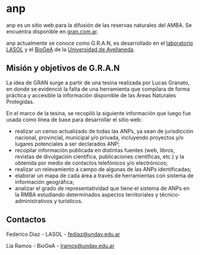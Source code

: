 # anp
anp es un sitio web para la difusión de las reservas naturales del AMBA. Se encuentra disponible en [gran.com.ar](https://gran.com.ar/).

anp actualmente se conoce como G.R.A.N, es desarrollado en el [laboratorio LASOL](https://github.com/lasolUndav) y el [BioGeA](http://www.biogea-undav.com.ar/) de la [Universidad de Avellaneda](http://www.undav.edu.ar/).

## Misión y objetivos de G.R.A.N
La idea de GRAN surge a partir de una tesina realizada por Lucas Granato, en donde se evidenció la falta de una herramienta que compilara de forma práctica y accesible la información disponible de las Áreas Naturales Protegidas.

En el marco de la tesina, se recopiló la siguiente información que luego fue usada como línea de base para desarrollar el sitio web:

* realizar un censo actualizado de todas las ANPs, ya sean de jurisdicción nacional, provincial, municipal y/o privada, incluyendo proyectos y/o lugares potenciales a ser declarados ANP;
* recopilar información publicada en distintas fuentes (web, libros, revistas de divulgación científica, publicaciones científicas, etc.) y la obtenida por medio de contactos telefónicos y/o electrónicos;
* realizar un relevamiento a campo de algunas de las ANPs identificadas;
* elaborar un mapa de cada área a través de herramientas con sistema de información geográfica;
* analizar el grado de representatividad que tiene el sistema de ANPs en la RMBA estudiando determinados aspectos territoriales y técnico-administrativos y turísticos.

## Contactos
Federico Diaz - LASOL - fediaz@undav.edu.ar

Lia Ramos - BioGeA - lramos@undav.edu.ar
